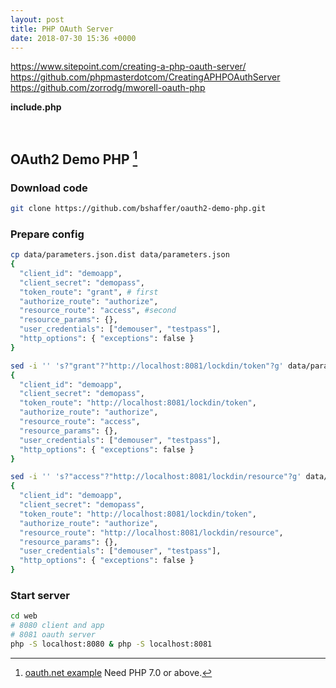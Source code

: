 ```yaml
---
layout: post
title: PHP OAuth Server
date: 2018-07-30 15:36 +0000
---
```


https://www.sitepoint.com/creating-a-php-oauth-server/
https://github.com/phpmasterdotcom/CreatingAPHPOAuthServer
https://github.com/zorrodg/mworell-oauth-php

**include.php**
```php



```


## OAuth2 Demo PHP [^oauth.net]

[^oauth.net]: [oauth.net example](https://oauth.net/code/php/)
Need PHP 7.0 or above.

### Download code 

```bash
git clone https://github.com/bshaffer/oauth2-demo-php.git
```

### Prepare config

```bash
cp data/parameters.json.dist data/parameters.json
{
  "client_id": "demoapp",
  "client_secret": "demopass",
  "token_route": "grant", # first
  "authorize_route": "authorize",
  "resource_route": "access", #second
  "resource_params": {},
  "user_credentials": ["demouser", "testpass"],
  "http_options": { "exceptions": false }
}

sed -i '' 's?"grant"?"http://localhost:8081/lockdin/token"?g' data/parameters.json
{
  "client_id": "demoapp",
  "client_secret": "demopass",
  "token_route": "http://localhost:8081/lockdin/token",
  "authorize_route": "authorize",
  "resource_route": "access",
  "resource_params": {},
  "user_credentials": ["demouser", "testpass"],
  "http_options": { "exceptions": false }
}

sed -i '' 's?"access"?"http://localhost:8081/lockdin/resource"?g' data/parameters.json
{
  "client_id": "demoapp",
  "client_secret": "demopass",
  "token_route": "http://localhost:8081/lockdin/token",
  "authorize_route": "authorize",
  "resource_route": "http://localhost:8081/lockdin/resource",
  "resource_params": {},
  "user_credentials": ["demouser", "testpass"],
  "http_options": { "exceptions": false }
}
```


### Start server

```bash
cd web
# 8080 client and app
# 8081 oauth server
php -S localhost:8080 & php -S localhost:8081
```




